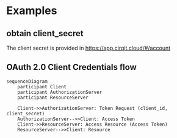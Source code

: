 # Examples

## obtain client_secret
The client secret is provided in https://app.cirqit.cloud/#/account 

## OAuth 2.0 Client Credentials flow
```mermaid
sequenceDiagram
    participant Client
    participant AuthorizationServer
    participant ResourceServer

    Client->>AuthorizationServer: Token Request (client_id, client_secret)
    AuthorizationServer-->>Client: Access Token
    Client->>ResourceServer: Access Resource (Access Token)
    ResourceServer-->>Client: Resource
```


